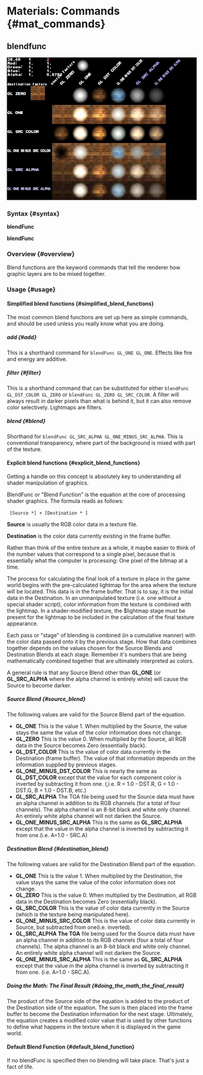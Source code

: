 # Materials: Commands {#mat_commands}
## blendfunc
![OpenGL blending cheat-sheet](gl_blendmodes.jpg "from zanir.wz.cz/?p=60")

### Syntax {#syntax}

**blendFunc <simplefunc>**

**blendFunc <srcBlend> <destBlend>**

### Overview {#overview}

Blend functions are the keyword commands that tell the renderer how
graphic layers are to be mixed together.

### Usage {#usage}

#### Simplified blend functions {#simplified_blend_functions}

The most common blend functions are set up here as simple commands, and
should be used unless you really know what you are doing.

##### add {#add}

This is a shorthand command for `blendFunc GL_ONE GL_ONE`. Effects like
fire and energy are additive.

##### filter {#filter}

This is a shorthand command that can be substituted for either
`blendFunc GL_DST_COLOR GL_ZERO` or `blendFunc GL_ZERO GL_SRC_COLOR`. A
filter will always result in darker pixels than what is behind it, but
it can also remove color selectively. Lightmaps are filters.

##### blend {#blend}

Shorthand for `blendFunc GL_SRC_ALPHA GL_ONE_MINUS_SRC_ALPHA`. This is
conventional transparency, where part of the background is mixed with
part of the texture.

#### Explicit blend functions {#explicit_blend_functions}

Getting a handle on this concept is absolutely key to understanding all
shader manipulation of graphics.

BlendFunc or "Blend Function" is the equation at the core of processing
shader graphics. The formula reads as follows:

` [Source *`<srcBlend>`] + [Destination * `<dstBlend>`]`

**Source** is usually the RGB color data in a texture file.

**Destination** is the color data currently existing in the frame
buffer.

Rather than think of the entire texture as a whole, it maybe easier to
think of the number values that correspond to a single pixel, because
that is essentially what the computer is processing: One pixel of the
bitmap at a time.

The process for calculating the final look of a texture in place in the
game world begins with the pre-calculated lightmap for the area where
the texture will be located. This data is in the frame buffer. That is
to say, it is the initial data in the Destination. In an unmanipulated
texture (i.e. one without a special shader script), color information
from the texture is combined with the lightmap. In a shader-modified
texture, the $lightmap stage must be present for the lightmap to be
included in the calculation of the final texture appearance.

Each pass or "stage" of blending is combined (in a cumulative manner)
with the color data passed onto it by the previous stage. How that data
combines together depends on the values chosen for the Source Blends and
Destination Blends at each stage. Remember it's numbers that are being
mathematically combined together that are ultimately interpreted as
colors.

A general rule is that any Source Blend other than **GL_ONE** (or
**GL_SRC_ALPHA** where the alpha channel is entirely white) will cause
the Source to become darker.

##### Source Blend <srcBlend> {#source_blend}

The following values are valid for the Source Blend part of the
equation.

-   **GL_ONE** This is the value 1. When multiplied by the Source, the
    value stays the same the value of the color information does not
    change.
-   **GL_ZERO** This is the value 0. When multiplied by the Source, all
    RGB data in the Source becomes Zero (essentially black).
-   **GL_DST_COLOR** This is the value of color data currently in the
    Destination (frame buffer). The value of that information depends on
    the information supplied by previous stages.
-   **GL_ONE_MINUS_DST_COLOR** This is nearly the same as
    **GL_DST_COLOR** except that the value for each component color is
    inverted by subtracting it from one. (,i.e. R = 1.0 - DST.R, G =
    1.0 - DST.G, B = 1.0 - DST.B, etc.)
-   **GL_SRC_ALPHA** The TGA file being used for the Source data must
    have an alpha channel in addition to its RGB channels (for a total
    of four channels). The alpha channel is an 8-bit black and white
    only channel. An entirely white alpha channel will not darken the
    Source.
-   **GL_ONE_MINUS_SRC_ALPHA** This is the same as **GL_SRC_ALPHA**
    except that the value in the alpha channel is inverted by
    subtracting it from one.(i.e. A=1.0 - SRC.A)

##### Destination Blend <dstBlend> {#destination_blend}

The following values are valid for the Destination Blend part of the
equation.

-   **GL_ONE** This is the value 1. When multiplied by the Destination,
    the value stays the same the value of the color information does not
    change.
-   **GL_ZERO** This is the value 0. When multiplied by the Destination,
    all RGB data in the Destination becomes Zero (essentially black).
-   **GL_SRC_COLOR** This is the value of color data currently in the
    Source (which is the texture being manipulated here).
-   **GL_ONE_MINUS_SRC_COLOR** This is the value of color data currently
    in Source, but subtracted from one(i.e. inverted).
-   **GL_SRC_ALPHA The TGA** file being used for the Source data must
    have an alpha channel in addition to its RGB channels (four a total
    of four channels). The alpha channel is an 8-bit black and white
    only channel. An entirely white alpha channel will not darken the
    Source.
-   **GL_ONE_MINUS_SRC_ALPHA** This is the same as **GL_SRC_ALPHA**
    except that the value in the alpha channel is inverted by
    subtracting it from one. (i.e. A=1.0 - SRC.A).

##### Doing the Math: The Final Result {#doing_the_math_the_final_result}

The product of the Source side of the equation is added to the product
of the Destination side of the equation. The sum is then placed into the
frame buffer to become the Destination information for the next stage.
Ultimately, the equation creates a modified color value that is used by
other functions to define what happens in the texture when it is
displayed in the game world.

#### Default Blend Function {#default_blend_function}

If no blendFunc is specified then no blending will take place. That's
just a fact of life.
